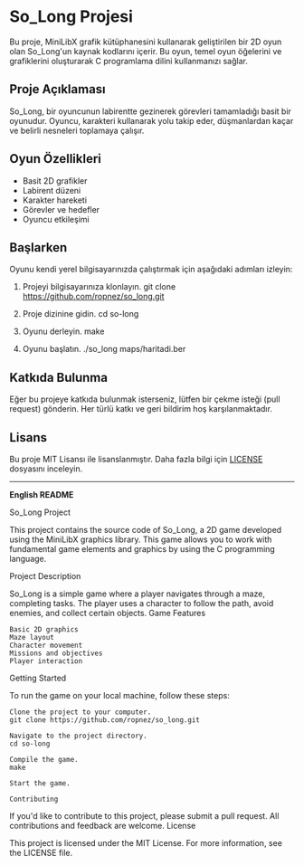 # So_Long Projesi

Bu proje, MiniLibX grafik kütüphanesini kullanarak geliştirilen bir 2D oyun olan So_Long'un kaynak kodlarını içerir. Bu oyun, temel oyun öğelerini ve grafiklerini oluşturarak C programlama dilini kullanmanızı sağlar.

## Proje Açıklaması

So_Long, bir oyuncunun labirentte gezinerek görevleri tamamladığı basit bir oyunudur. Oyuncu, karakteri kullanarak yolu takip eder, düşmanlardan kaçar ve belirli nesneleri toplamaya çalışır.

## Oyun Özellikleri

- Basit 2D grafikler
- Labirent düzeni
- Karakter hareketi
- Görevler ve hedefler
- Oyuncu etkileşimi

## Başlarken

Oyunu kendi yerel bilgisayarınızda çalıştırmak için aşağıdaki adımları izleyin:

1. Projeyi bilgisayarınıza klonlayın.
git clone https://github.com/ropnez/so_long.git

2. Proje dizinine gidin.
cd so-long

3. Oyunu derleyin.
make

4. Oyunu başlatın.
./so_long maps/haritadi.ber


## Katkıda Bulunma

Eğer bu projeye katkıda bulunmak isterseniz, lütfen bir çekme isteği (pull request) gönderin. Her türlü katkı ve geri bildirim hoş karşılanmaktadır.

## Lisans

Bu proje MIT Lisansı ile lisanslanmıştır. Daha fazla bilgi için [LICENSE](LICENSE) dosyasını inceleyin.

---

**English README**

So_Long Project

This project contains the source code of So_Long, a 2D game developed using the MiniLibX graphics library. This game allows you to work with fundamental game elements and graphics by using the C programming language.

Project Description

So_Long is a simple game where a player navigates through a maze, completing tasks. The player uses a character to follow the path, avoid enemies, and collect certain objects.
Game Features

    Basic 2D graphics
    Maze layout
    Character movement
    Missions and objectives
    Player interaction

Getting Started

To run the game on your local machine, follow these steps:

    Clone the project to your computer.
    git clone https://github.com/ropnez/so_long.git
    
    Navigate to the project directory.
    cd so-long
    
    Compile the game.
    make
    
    Start the game.

    Contributing

If you'd like to contribute to this project, please submit a pull request. All contributions and feedback are welcome.
License

This project is licensed under the MIT License. For more information, see the LICENSE file.
